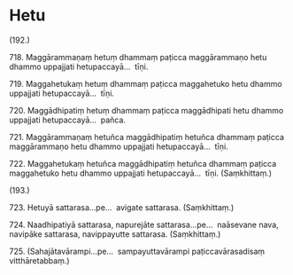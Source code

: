 # Hetu

(192.)

718\. Maggārammaṇaṃ hetuṃ dhammaṃ paṭicca maggārammaṇo hetu dhammo uppajjati hetupaccayā…  tīṇi.

719\. Maggahetukaṃ hetuṃ dhammaṃ paṭicca maggahetuko hetu dhammo uppajjati hetupaccayā…  tīṇi.

720\. Maggādhipatiṃ hetuṃ dhammaṃ paṭicca maggādhipati hetu dhammo uppajjati hetupaccayā…  pañca.

721\. Maggārammaṇaṃ hetuñca maggādhipatiṃ hetuñca dhammaṃ paṭicca maggārammaṇo hetu dhammo uppajjati hetupaccayā…  tīṇi.

722\. Maggahetukaṃ hetuñca maggādhipatiṃ hetuñca dhammaṃ paṭicca maggahetuko hetu dhammo uppajjati hetupaccayā…  tīṇi. (Saṃkhittaṃ.)

(193.)

723\. Hetuyā sattarasa…pe…  avigate sattarasa. (Saṃkhittaṃ.)

724\. Naadhipatiyā sattarasa, napurejāte sattarasa…pe…  naāsevane nava, navipāke sattarasa, navippayutte sattarasa. (Saṃkhittaṃ.)

725\. (Sahajātavārampi…pe…  sampayuttavārampi paṭiccavārasadisaṃ vitthāretabbaṃ.)
